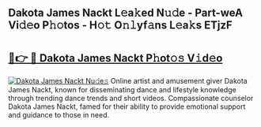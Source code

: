 ## Dakota James Nackt L𝚎a𝚔ed N𝚞𝚍e - Part-weA Vi𝚍𝚎o P𝚑𝚘tos - H𝚘𝚝 O𝚗𝚕yf𝚊ns L𝚎a𝚔s ETjzF

# <h2><a href="http://kf8yjz.oniu.top/?m=Dakota+James+Nackt">🔗👉 🔴 Dakota James Nackt P𝚑ot𝚘𝚜 V𝚒d𝚎o</a></h2>

[![Dakota James Nackt Nu𝚍e𝚜](https://i.imgur.com/0qMVB7G.gif)](http://kf8yjz.oniu.top/?m=Dakota+James+Nackt)
Online artist and amusement giver Dakota James Nackt, known for disseminating dance and lifestyle knowledge through trending dance trends and short videos. Compassionate counselor Dakota James Nackt, famed for their ability to provide emotional support and guidance to those in need.  
